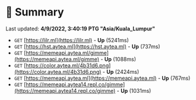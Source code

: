 # 📖 Summary
Last updated: **4/9/2022, 3:40:19 PTG "Asia/Kuala_Lumpur"**

- `GET` [https://lilr.ml](https://lilr.ml) - **Up** (5241ms)
- `GET` [https://hst.aytea.ml](https://hst.aytea.ml) - **Up** (737ms)
- `GET` [https://memeapi.aytea.ml/gimme](https://memeapi.aytea.ml/gimme) - **Up** (1088ms)
- `GET` [https://color.aytea.ml/4b31d6.png](https://color.aytea.ml/4b31d6.png) - **Up** (2424ms)
- `GET` [https://memeapi.aytea.ml](https://memeapi.aytea.ml) - **Up** (767ms)
- `GET` [https://memeapi.aytea14.repl.co/gimme](https://memeapi.aytea14.repl.co/gimme) - **Up** (1031ms)
